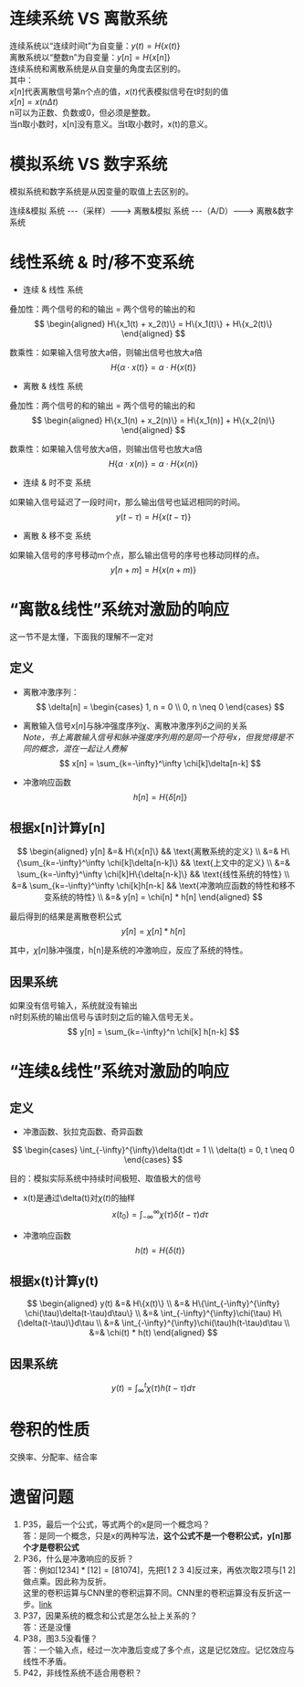 # 连续系统 VS 离散系统

连续系统以“连续时间t”为自变量：$y(t) = H\{x(t)\}$  
离散系统以“整数n”为自变量：$y[n] = H\{x[n]\}$  
连续系统和离散系统是从自变量的角度去区别的。  
其中：  
$x[n]$代表离散信号第n个点的值，$x(t)$代表模拟信号在t时刻的值    
$x[n] = x(n\Delta t)$  
n可以为正数、负数或0，但必须是整数。  
当n取小数时，x[n]没有意义。当t取小数时，x(t)的意义。  

<!-- more -->

# 模拟系统 VS 数字系统

模拟系统和数字系统是从因变量的取值上去区别的。  

连续&模拟 系统  ---（采样）---> 离散&模拟 系统 ---（A/D）---> 离散&数字系统  


# 线性系统 & 时/移不变系统

- 连续 & 线性 系统

叠加性：两个信号的和的输出 = 两个信号的输出的和  
$$
\begin{aligned}
H\{x_1(t) + x_2(t)\} = H\{x_1(t)\} + H\{x_2(t)\} 
\end{aligned}
$$

数乘性：如果输入信号放大a倍，则输出信号也放大a倍  
$$
H\{\alpha \cdot x(t)\} = \alpha \cdot H\{x(t)\}
$$

- 离散 & 线性 系统

叠加性：两个信号的和的输出 = 两个信号的输出的和  
$$
\begin{aligned}
H\{x_1(n) + x_2(n)\} = H\{x_1(n)] + H\{x_2(n)\} 
\end{aligned}
$$

数乘性：如果输入信号放大a倍，则输出信号也放大a倍  
$$
H\{\alpha \cdot x(n)\} = \alpha \cdot H\{x(n)\}
$$

- 连续 & 时不变 系统

如果输入信号延迟了一段时间$\tau$，那么输出信号也延迟相同的时间。  
$$
y(t-\tau) = H\{x(t - \tau)\}
$$

- 离散 & 移不变 系统

如果输入信号的序号移动m个点，那么输出信号的序号也移动同样的点。  
$$
y[n+m] = H\{x(n+m)\}
$$

# “离散&线性”系统对激励的响应

这一节不是太懂，下面我的理解不一定对  

## 定义

- 离散冲激序列：  
$$
\delta[n] = \begin{cases}
1, n = 0  \\
0, n \neq 0
\end{cases}
$$

- 离散输入信号$x[n]$与脉冲强度序列$\chi$、离散冲激序列$\delta$之间的关系  
*Note，书上离散输入信号和脉冲强度序列用的是同一个符号x，但我觉得是不同的概念，混在一起让人费解*   
$$
x[n] = \sum_{k=-\infty}^\infty \chi[k]\delta[n-k]
$$

- 冲激响应函数  
$$
h[n] = H\{\delta[n]\}
$$

## 根据x[n]计算y[n]

$$
\begin{aligned}
y[n] &=& H\{x[n]\}  && \text{离散系统的定义}  \\
&=& H\{\sum_{k=-\infty}^\infty \chi[k]\delta[n-k]\}  &&  \text{上文中的定义}   \\
&=& \sum_{k=-\infty}^\infty \chi[k]H\{\delta[n-k]\}  &&  \text{线性系统的特性}   \\
&=& \sum_{k=-\infty}^\infty \chi[k]h[n-k]  &&  \text{冲激响应函数的特性和移不变系统的特性}  \\
&=& y[n] = \chi[n] * h[n]
\end{aligned}
$$

最后得到的结果是离散卷积公式   
$$
y[n] = \chi[n] * h[n]
$$

其中，$\chi[n]$脉冲强度，h[n]是系统的冲激响应，反应了系统的特性。  

## 因果系统

如果没有信号输入，系统就没有输出  
n时刻系统的输出信号与该时刻之后的输入信号无关。  
$$
y[n] = \sum_{k=-\infty}^n \chi[k] h[n-k]
$$

# “连续&线性”系统对激励的响应

## 定义

- 冲激函数、狄拉克函数、奇异函数  

$$
\begin{cases}
\int_{-\infty}^{\infty}\delta(t)dt = 1 \\
\delta(t) = 0, t \neq 0
\end{cases}
$$

目的：模拟实际系统中持续时间极短、取值极大的信号

- x(t)是通过\delta(t)对$\chi(t)$的抽样  
$$
x(t_0) = \int_{-\infty}^{\infty} \chi(\tau)\delta(t-\tau)d\tau
$$

- 冲激响应函数  
$$
h(t) = H\{\delta(t)\}
$$

## 根据x(t)计算y(t)

$$
\begin{aligned}
y(t) &=& H\{x(t)\} \\
&=& H\{\int_{-\infty}^{\infty} \chi(\tau)\delta(t-\tau)d\tau\}  \\
&=& \int_{-\infty}^{\infty}\chi(\tau) H\{\delta(t-\tau)\}d\tau  \\
&=& \int_{-\infty}^{\infty}\chi(\tau)h(t-\tau)d\tau  \\
&=& \chi(t) * h(t)
\end{aligned}
$$

## 因果系统

$$
y(t) = \int_{\infty}^t \chi(\tau) h(t-\tau)d\tau
$$

# 卷积的性质

交换率、分配率、结合率

# 遗留问题

1. P35，最后一个公式，等式两个的x是同一个概念吗？  
答：是同一个概念，只是x的两种写法，**这个公式不是一个卷积公式，y[n]那个才是卷积公式**  
2. P36，什么是冲激响应的反折？  
答：例如$[1 2 3 4] * [1 2] = [8 10 7 4]$，先把[1 2 3 4]反过来，再依次取2项与[1 2]做点乘。因此称为反折。  
这里的卷积运算与CNN里的卷积运算不同。CNN里的卷积运算没有反折这一步。[link](https://windmissing.github.io/Bible-DeepLearning/Chapter9/1Convolution.html)  
3. P37，因果系统的概念和公式是怎么扯上关系的？  
答：还是没懂  
4. P38，图3.5没看懂？  
答：一个输入点，经过一次冲激后变成了多个点，这是记忆效应。记忆效应与线性不矛盾。  
5. P42，非线性系统不适合用卷积？  
